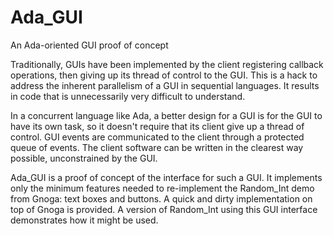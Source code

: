 # Ada_GUI
An Ada-oriented GUI proof of concept

Traditionally, GUIs have been implemented by the client registering callback operations, then giving up its thread of control to the GUI. This is a hack to address the inherent parallelism of a GUI in sequential languages. It results in code that is unnecessarily very difficult to understand.

In a concurrent language like Ada, a better design for a GUI is for the GUI to have its own task, so it doesn't require that its client give up a thread of control. GUI events are communicated to the client through a protected queue of events. The client software can be written in the clearest way possible, unconstrained by the GUI.

Ada_GUI is a proof of concept of the interface for such a GUI. It implements only the minimum features needed to re-implement the Random_Int demo from Gnoga: text boxes and buttons. A quick and dirty implementation on top of Gnoga is provided. A version of Random_Int using this GUI interface demonstrates how it might be used.
